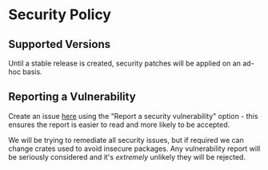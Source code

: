 <!--
SPDX-FileCopyrightText: 2022 Deren Vural
SPDX-License-Identifier: GPL-3.0-or-later
-->
# Security Policy

## Supported Versions

Until a stable release is created, security patches will be applied on an ad-hoc basis.

## Reporting a Vulnerability

Create an issue [here](https://github.com/derenv/gtk4-nvidia-monitor-rust/issues/new/choose) using the "Report a security vulnerability" option - this ensures the report is easier to read and more likely to be accepted.

We will be trying to remediate all security issues, but if required we can change crates used to avoid insecure packages. Any vulnerability report will be seriously considered and it's *extremely* unlikely they will be rejected.

